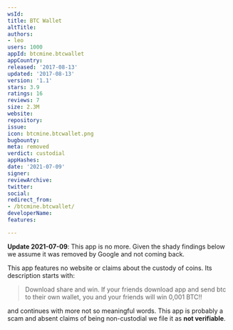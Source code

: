 ```yaml
---
wsId: 
title: BTC Wallet
altTitle: 
authors:
- leo
users: 1000
appId: btcmine.btcwallet
appCountry: 
released: '2017-08-13'
updated: '2017-08-13'
version: '1.1'
stars: 3.9
ratings: 16
reviews: 7
size: 2.3M
website: 
repository: 
issue: 
icon: btcmine.btcwallet.png
bugbounty: 
meta: removed
verdict: custodial
appHashes: 
date: '2021-07-09'
signer: 
reviewArchive: 
twitter: 
social: 
redirect_from:
- /btcmine.btcwallet/
developerName: 
features: 

---
```


**Update 2021-07-09**: This app is no more. Given the shady findings below we
assume it was removed by Google and not coming back.

This app features no website or claims about the custody of coins. Its
description starts with:

> Download share and win. If your friends download app and send btc to their own
  wallet, you and your friends will win 0,001 BTC!!

and continues with more not so meaningful words. This app is probably a scam and
absent claims of being non-custodial we file it as **not verifiable**.

